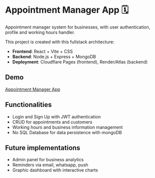 # Appointment Manager App 🗓️

Appointment manager system for businesses, with user authentication, profile and working hours handler.

This project is created with this fullstack architecture:

- **Frontend**: React + Vite + CSS
- **Backend**: Node.js + Express + MongoDB
- **Deployment**: Cloudflare Pages (frontend), Render/Atlas (backend)

## Demo

[Appointment Manager App](https://appointment-manager.pages.dev)

## Functionalities

- Login and Sign Up with JWT authentication
- CRUD for appointments and customers
- Working hours and business information management
- No SQL Database for data persistence with mongoDB

## Future implementations

- Admin panel for business analytics
- Reminders via email, whatsapp, push
- Graphic dashboard with interactive charts
